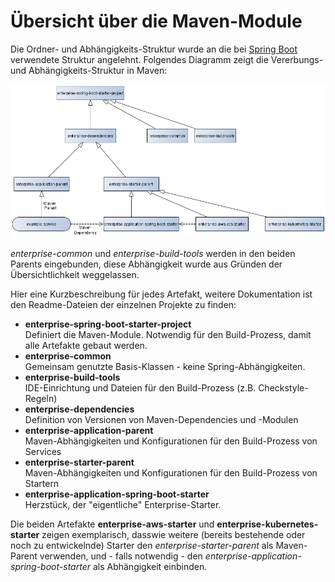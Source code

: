 # Übersicht über die Maven-Module
Die Ordner- und Abhängigkeits-Struktur wurde an die bei [Spring Boot](https://github.com/spring-projects/spring-boot) verwendete Struktur angelehnt. Folgendes Diagramm zeigt die Vererbungs- und Abhängigkeits-Struktur in Maven:

![Maven-Struktur](./docs/maven-structure.png)

_enterprise-common_ und _enterprise-build-tools_ werden in den beiden Parents eingebunden, diese Abhängigkeit wurde aus Gründen der Übersichtlichkeit weggelassen.

Hier eine Kurzbeschreibung für jedes Artefakt, weitere Dokumentation ist den Readme-Dateien der einzelnen Projekte zu finden:
- __enterprise-spring-boot-starter-project__ <br>
Definiert die Maven-Module. Notwendig für den Build-Prozess, damit alle Artefakte gebaut werden.
- __enterprise-common__ <br>
Gemeinsam genutzte Basis-Klassen - keine Spring-Abhängigkeiten.
- __enterprise-build-tools__ <br>
IDE-Einrichtung und Dateien für den Build-Prozess (z.B. Checkstyle-Regeln)
- __enterprise-dependencies__ <br>
Definition von Versionen von Maven-Dependencies und -Modulen
- __enterprise-application-parent__ <br>
Maven-Abhängigkeiten und Konfigurationen für den Build-Prozess von Services 
- __enterprise-starter-parent__ <br>
Maven-Abhängigkeiten und Konfigurationen für den Build-Prozess von Startern
- __enterprise-application-spring-boot-starter__ <br>
Herzstück, der "eigentliche" Enterprise-Starter. 

Die beiden Artefakte __enterprise-aws-starter__ und __enterprise-kubernetes-starter__ zeigen exemplarisch, dasswie weitere (bereits bestehende oder noch zu entwickelnde) Starter den _enterprise-starter-parent_ als Maven-Parent verwenden, und - falls notwendig - den _enterprise-application-spring-boot-starter_ als Abhängigkeit einbinden.
